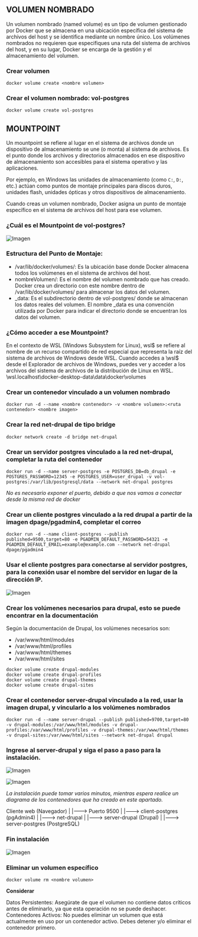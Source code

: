 ## VOLUMEN NOMBRADO
Un volumen nombrado (named volume) es un tipo de volumen gestionado por Docker que se almacena en una ubicación específica del sistema de archivos del host y se identifica mediante un nombre único. Los volúmenes nombrados no requieren que especifiques una ruta del sistema de archivos del host, y en su lugar, Docker se encarga de la gestión y el almacenamiento del volumen.


### Crear volumen
```
docker volume create <nombre volumen>
```

### Crear el volumen nombrado: vol-postgres
```
docker volume create vol-postgres
```

## MOUNTPOINT
Un mountpoint se refiere al lugar en el sistema de archivos donde un dispositivo de almacenamiento se une (o monta) al sistema de archivos. Es el punto donde los archivos y directorios almacenados en ese dispositivo de almacenamiento son accesibles para el sistema operativo y las aplicaciones.

Por ejemplo, en Windows las unidades de almacenamiento (como `C:`, `D:`, etc.) actúan como puntos de montaje principales para discos duros, unidades flash, unidades ópticas y otros dispositivos de almacenamiento.

Cuando creas un volumen nombrado, Docker asigna un punto de montaje específico en el sistema de archivos del host para ese volumen.

### ¿Cuál es el Mountpoint de vol-postgres?
![Imagen](imagenes/4.1.png)

### Estructura del Punto de Montaje:
- /var/lib/docker/volumes/: Es la ubicación base donde Docker almacena todos los volúmenes en el sistema de archivos del host.
- nombreVolumen/: Es el nombre del volumen nombrado que has creado. Docker crea un directorio con este nombre dentro de /var/lib/docker/volumes/ para almacenar los datos del volumen.
- _data: Es el subdirectorio dentro de vol-postgres/ donde se almacenan los datos reales del volumen. El nombre _data es una convención utilizada por Docker para indicar el directorio donde se encuentran los datos del volumen.

### ¿Cómo acceder a ese Mountpoint?
En el contexto de WSL (Windows Subsystem for Linux), wsl$ se refiere al nombre de un recurso compartido de red especial que representa la raíz del sistema de archivos de Windows desde WSL. Cuando accedes a \\wsl$ desde el Explorador de archivos de Windows, puedes ver y acceder a los archivos del sistema de archivos de la distribución de Linux en WSL.
\\wsl.localhost\docker-desktop-data\data\docker\volumes

### Crear un contenedor vinculado a un volumen nombrado
```
docker run -d --name <nombre contenedor> -v <nombre volumen>:<ruta contenedor> <nombre imagen>
```

### Crear la red net-drupal de tipo bridge
```
docker network create -d bridge net-drupal
```

### Crear un servidor postgres vinculado a la red net-drupal, completar la ruta del contenedor
```
docker run -d --name server-postgres -e POSTGRES_DB=db_drupal -e POSTGRES_PASSWORD=12345 -e POSTGRES_USER=user_drupal -v vol-postgres:/var/lib/postgresql/data --network net-drupal postgres
```

_No es necesario exponer el puerto, debido a que nos vamos a conectar desde la misma red de docker_


### Crear un cliente postgres vinculado a la red drupal a partir de la imagen dpage/pgadmin4, completar el correo


```
docker run -d --name client-postgres --publish published=9500,target=80 -e PGADMIN_DEFAULT_PASSWORD=54321 -e PGADMIN_DEFAULT_EMAIL=example@example.com --network net-drupal dpage/pgadmin4
```


### Usar el cliente postgres para conectarse al servidor postgres, para la conexión usar el nombre del servidor en lugar de la dirección IP.


![Imagen](imagenes/4.2.png)


### Crear los volúmenes necesarios para drupal, esto se puede encontrar en la documentación


Según la documentación de Drupal, los volúmenes necesarios son:

- /var/www/html/modules 
- /var/www/html/profiles 
- /var/www/html/themes 
- /var/www/html/sites


```
docker volume create drupal-modules
docker volume create drupal-profiles
docker volume create drupal-themes
docker volume create drupal-sites
```

### Crear el contenedor server-drupal vinculado a la red, usar la imagen drupal, y vincularlo a los volúmenes nombrados


```
docker run -d --name server-drupal --publish published=9700,target=80 -v drupal-modules:/var/www/html/modules -v drupal-profiles:/var/www/html/profiles -v drupal-themes:/var/www/html/themes -v drupal-sites:/var/www/html/sites --network net-drupal drupal
```


### Ingrese al server-drupal y siga el paso a paso para la instalación.


![Imagen](imagenes/4.3.png)

![Imagen](imagenes/4.4.png)



_La instalación puede tomar varios minutos, mientras espera realice un diagrama de los contenedores que ha creado en este apartado._


Cliente web (Navegador)
   |
   |---> Puerto 9500
         |
         |---> client-postgres (pgAdmin4)
               |
               |---> net-drupal
                     |
                     |---> server-drupal (Drupal)
                     |
                     |---> server-postgres (PostgreSQL)


### Fin instalación


![Imagen](imagenes/4.5.png)

### Eliminar un volumen específico


```
docker volume rm <nombre volumen>
```


**Considerar**


Datos Persistentes: Asegúrate de que el volumen no contiene datos críticos antes de eliminarlo, ya que esta operación no se puede deshacer.
Contenedores Activos: No puedes eliminar un volumen que está actualmente en uso por un contenedor activo. Debes detener y/o eliminar el contenedor primero.